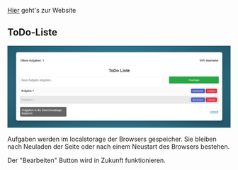 <a href="http://mdrolshagen.github.io" target="_blank">Hier</a> geht's zur Website

## ToDo-Liste

![Screenshot der Aufgabenliste](./ToDo-list.png)

Aufgaben werden im localstorage der Browsers gespeicher. Sie bleiben nach Neuladen der Seite oder nach einem Neustart des Browsers bestehen.

Der "Bearbeiten" Button wird in Zukunft funktionieren.
